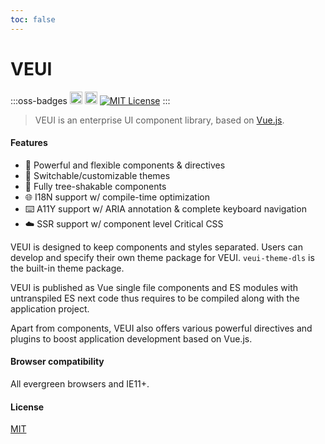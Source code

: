 ```yaml
---
toc: false
---
```

# VEUI

:::oss-badges
[<img alt="VEUI build status" src="https://img.shields.io/github/checks-status/ecomfe/veui/d20" height="20">](https://circleci.com/gh/ecomfe/veui) [<img alt="VEUI on npm" src="https://img.shields.io/npm/v/veui" height="20">](https://www.npmjs.com/package/veui) [<img alt="MIT License" src="https://img.shields.io/github/license/ecomfe/veui">](https://github.com/ecomfe/veui/blob/d20/LICENSE)
:::

> VEUI is an enterprise UI component library, based on [Vue.js](https://vuejs.org).

#### Features

* 🤘 Powerful and flexible components & directives
* 💅 Switchable/customizable themes
* 🌲 Fully tree-shakable components
* 🌐 I18N support w/ compile-time optimization
* ⌨️ A11Y support w/ ARIA annotation & complete keyboard navigation
* ☁️ SSR support w/ component level Critical CSS

VEUI is designed to keep components and styles separated. Users can develop and specify their own theme package for VEUI. `veui-theme-dls` is the built-in theme package.

VEUI is published as Vue single file components and ES modules with untranspiled ES next code thus requires to be compiled along with the application project.

Apart from components, VEUI also offers various powerful directives and plugins to boost application development based on Vue.js.

#### Browser compatibility

All evergreen browsers and IE11+.

#### License

[MIT](https://github.com/ecomfe/veui/blob/dev/LICENSE)
